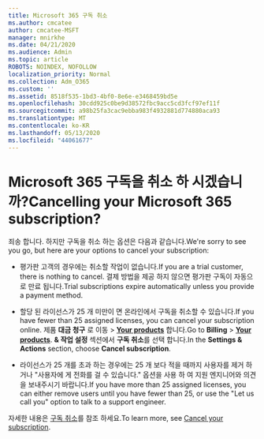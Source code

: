```yaml
---
title: Microsoft 365 구독 취소
ms.author: cmcatee
author: cmcatee-MSFT
manager: mnirkhe
ms.date: 04/21/2020
ms.audience: Admin
ms.topic: article
ROBOTS: NOINDEX, NOFOLLOW
localization_priority: Normal
ms.collection: Adm_O365
ms.custom: ''
ms.assetid: 8518f535-1bd3-4bf0-8e6e-e3468459bd5e
ms.openlocfilehash: 30cdd925c0be9d38572fbc9acc5cd3fcf97ef11f
ms.sourcegitcommit: a98b25fa3cac9ebba983f4932881d774880aca93
ms.translationtype: MT
ms.contentlocale: ko-KR
ms.lasthandoff: 05/13/2020
ms.locfileid: "44061677"
---
```

# <a name="cancelling-your-microsoft-365-subscription"></a><span data-ttu-id="8998b-102">Microsoft 365 구독을 취소 하 시겠습니까?</span><span class="sxs-lookup"><span data-stu-id="8998b-102">Cancelling your Microsoft 365 subscription?</span></span>

<span data-ttu-id="8998b-103">죄송 합니다. 하지만 구독을 취소 하는 옵션은 다음과 같습니다.</span><span class="sxs-lookup"><span data-stu-id="8998b-103">We're sorry to see you go, but here are your options to cancel your subscription:</span></span>
  
- <span data-ttu-id="8998b-104">평가판 고객의 경우에는 취소할 작업이 없습니다.</span><span class="sxs-lookup"><span data-stu-id="8998b-104">If you are a trial customer, there is nothing to cancel.</span></span> <span data-ttu-id="8998b-105">결제 방법을 제공 하지 않으면 평가판 구독이 자동으로 만료 됩니다.</span><span class="sxs-lookup"><span data-stu-id="8998b-105">Trial subscriptions expire automatically unless you provide a payment method.</span></span>

- <span data-ttu-id="8998b-106">할당 된 라이선스가 25 개 미만이 면 온라인에서 구독을 취소할 수 있습니다.</span><span class="sxs-lookup"><span data-stu-id="8998b-106">If you have fewer than 25 assigned licenses, you can cancel your subscription online.</span></span> <span data-ttu-id="8998b-107">제품 **대금 청구** 로 이동 \> **[Your products](https://go.microsoft.com/fwlink/p/?linkid=842054)** 합니다.</span><span class="sxs-lookup"><span data-stu-id="8998b-107">Go to **Billing** \> **[Your products](https://go.microsoft.com/fwlink/p/?linkid=842054)**.</span></span> <span data-ttu-id="8998b-108">**& 작업 설정** 섹션에서 **구독 취소**를 선택 합니다.</span><span class="sxs-lookup"><span data-stu-id="8998b-108">In the **Settings & Actions** section, choose **Cancel subscription**.</span></span>

- <span data-ttu-id="8998b-109">라이선스가 25 개를 초과 하는 경우에는 25 개 보다 적을 때까지 사용자를 제거 하거나 "사용자에 게 전화를 걸 수 있습니다." 옵션을 사용 하 여 지원 엔지니어와 의견을 보내주시기 바랍니다.</span><span class="sxs-lookup"><span data-stu-id="8998b-109">If you have more than 25 assigned licenses, you can either remove users until you have fewer than 25, or use the "Let us call you" option to talk to a support engineer.</span></span>

<span data-ttu-id="8998b-110">자세한 내용은 [구독 취소](https://docs.microsoft.com/office365/admin/subscriptions-and-billing/cancel-your-subscription)를 참조 하세요.</span><span class="sxs-lookup"><span data-stu-id="8998b-110">To learn more, see [Cancel your subscription](https://docs.microsoft.com/office365/admin/subscriptions-and-billing/cancel-your-subscription).</span></span>